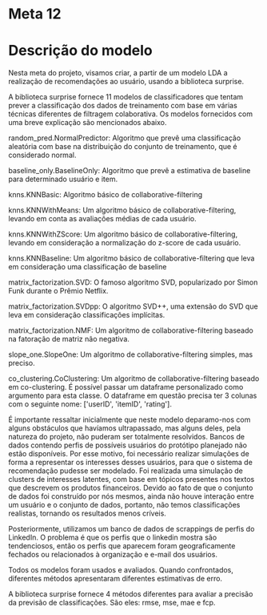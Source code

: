 # Meta 12

# Descrição do modelo

Nesta meta do projeto, visamos criar, a partir de um modelo LDA a realização de recomendações ao usuário, usando a biblioteca surprise.

A biblioteca surprise fornece 11 modelos de classificadores que tentam prever a classificação dos dados de treinamento com base em várias técnicas diferentes de filtragem colaborativa. Os modelos fornecidos com uma breve explicação são mencionados abaixo.

random_pred.NormalPredictor: Algoritmo que prevê uma classificação aleatória com base na distribuição do conjunto de treinamento, que é considerado normal. 

baseline_only.BaselineOnly: Algoritmo que prevê a estimativa de baseline para determinado usuário e item.

knns.KNNBasic: Algoritmo básico de collaborative-filtering

knns.KNNWithMeans: Um algoritmo básico de collaborative-filtering, levando em conta as avaliações médias de cada usuário.

knns.KNNWithZScore: Um algoritmo básico de collaborative-filtering, levando em consideração a normalização do z-score de cada usuário.

knns.KNNBaseline: Um algoritmo básico de collaborative-filtering que leva em consideração uma classificação de baseline

matrix_factorization.SVD: O famoso algoritmo SVD, popularizado por Simon Funk durante o Prêmio Netflix. 

matrix_factorization.SVDpp: O algoritmo SVD++, uma extensão do SVD que leva em consideração classificações implícitas.

matrix_factorization.NMF: Um algoritmo de collaborative-filtering baseado na fatoração de matriz não negativa. 

slope_one.SlopeOne: Um algoritmo de collaborative-filtering simples, mas preciso.

co_clustering.CoClustering: Um algoritmo de collaborative-filtering baseado em co-clustering. É possível passar um dataframe personalizado como argumento para esta classe. O dataframe em questão precisa ter 3 colunas com o seguinte nome: ['userID', 'itemID', 'rating'].


É importante ressaltar inicialmente que neste modelo deparamo-nos com alguns obstáculos que havíamos ultrapassado, mas alguns deles, pela natureza do projeto, não puderam ser totalmente resolvidos. Bancos de dados contendo perfis de possíveis usuários do protótipo planejado não estão disponíveis. Por esse motivo, foi necessário realizar simulações de forma a representar os interesses desses usuários, para que o sistema de recomendação pudesse ser modelado. Foi realizada uma simulação de clusters de interesses latentes, com base em tópicos presentes nos textos que descrevem os produtos financeiros. Devido ao fato de que o conjunto de dados foi construído por nós mesmos, ainda não houve interação entre um usuário e o conjunto de dados, portanto, não temos classificações realistas, tornando os resultados menos críveis.

Posteriormente, utilizamos um banco de dados de scrappings de perfis do LinkedIn. O problema é que os perfis que o linkedin mostra são tendenciosos, então os perfis que aparecem foram geograficamente fechados ou relacionados à organização e e-mail dos usuários.

Todos os modelos foram usados e avaliados. Quando confrontados, diferentes métodos apresentaram diferentes estimativas de erro.

A biblioteca surprise fornece 4 métodos diferentes para avaliar a precisão da previsão de classificações. São eles: rmse, mse, mae e fcp.
